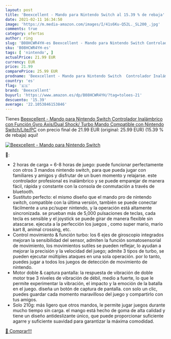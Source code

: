 ```yaml
---
layout: post
title: 'Beexcellent - Mando para Nintendo Switch al 15.39 % de rebaja'
date: 2021-02-11 16:34:50
image: 'https://m.media-amazon.com/images/I/41s6Ku-Q52L._SL200_.jpg'
comments: true
category: ofertas
author: ring
slug: 'B08HCWR4YH-es Beexcellent - Mando para Nintendo Switch Controlador...'
sku: 'B08HCWR4YH-es'
tags: [ 'nintendo', ]
actualPrice: 21.99 EUR
currency: EUR
price: 21.99
comparePrice: 25.99 EUR
prodname: 'Beexcellent - Mando para Nintendo Switch  Controlador Inalámbrico con Función Gyro Axis/Dual Shock/ Turbo Mando Compatible con Nintendo Switch/Lite/PC'
country: 'es'
flag: '🇪🇸'
brand: 'Beexcellent'
buyurl: 'https://www.amazon.es/dp/B08HCWR4YH/?tag=tolees-21'
descuento: '15.39'
average: '22.1053846153846'
---
```


Tienes [Beexcellent - Mando para Nintendo Switch  Controlador Inalámbrico con Función Gyro Axis/Dual Shock/ Turbo Mando Compatible con Nintendo Switch/Lite/PC](https://www.amazon.es/dp/B08HCWR4YH/?tag=tolees-21) con precio final de  21.99 EUR (original: 25.99 EUR) (15.39 %  de rebaja) aqui!

[![Beexcellent - Mando para Nintendo Switch](https://m.media-amazon.com/images/I/41s6Ku-Q52L._SL200_.jpg)](https://www.amazon.es/dp/B08HCWR4YH/?tag=tolees-21)

🔎:

- 2 horas de carga = 6-8 horas de juego: puede funcionar perfectamente con otros 3 mandos nintendo switch, para que pueda jugar con familiares y amigos y disfrutar de un buen momento y relajarse. este controlador profesional es inalámbrico y se puede emparejar de manera fácil, rápida y constante con la consola de conmutación a través de bluetooth.
- Sustituto perfecto: el mismo diseño que el mando pro de nintendo switch, compatible con la última versión, también se puede conectar fácilmente a una pc/super nintendo, y la operación está altamente sincronizada. se prueban más de 5,000 pulsaciones de teclas, cada tecla es sensible y el joystick se puede girar de manera flexible sin atascarse. ejecuta a la perfección los juegos , como super mario, mario kart 8, animal crossing, etc.
- Control movimiento & función turbo: los 6 ejes de giroscopio integrados mejoran la sensibilidad del sensor, admiten la función somatosensorial de movimiento, los movimientos sutiles se pueden reflejar, lo ayudan a mejorar la precisión y la velocidad del juego; admite 3 tipos de turbo, se pueden ejecutar múltiples ataques en una sola operación. por lo tanto, puedes jugar a todos los juegos de detección de movimiento de nintendo.
- Motor doble & captura pantalla: la respuesta de vibración de doble motor trae 3 niveles de vibración de débil, medio a fuerte, lo que le permite experimentar la vibración, el impacto y la emoción de la batalla en el juego. diseña un botón de captura de pantalla. con solo un clic, puedes guardar cada momento maravilloso del juego y compartirlo con tus amigos.
- Solo 210g: más ligero que otros mandos, le permite jugar juegos durante mucho tiempo sin carga. el mango está hecho de goma de alta calidad y tiene un diseño antideslizante único, que puede proporcionar suficiente agarre y suficiente suavidad para garantizar la máxima comodidad.

[🛒 Comprar!!!](https://www.amazon.es/dp/B08HCWR4YH/?tag=tolees-21)
